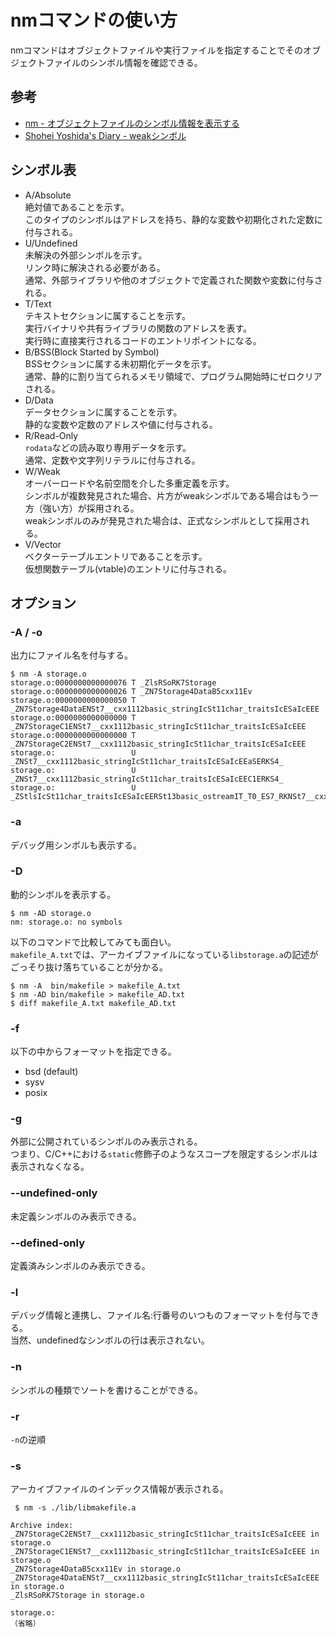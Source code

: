 # nmコマンドの使い方

nmコマンドはオブジェクトファイルや実行ファイルを指定することでそのオブジェクトファイルのシンボル情報を確認できる。

## 参考

- [nm - オブジェクトファイルのシンボル情報を表示する](https://linuxcommand.net/nm/#i)
- [Shohei Yoshida's Diary -  weakシンボル](https://syohex.hatenablog.com/entry/20100610/1276180481)

## シンボル表

- A/Absolute  
  絶対値であることを示す。  
  このタイプのシンボルはアドレスを持ち、静的な変数や初期化された定数に付与される。
- U/Undefined  
  未解決の外部シンボルを示す。  
  リンク時に解決される必要がある。  
  通常、外部ライブラリや他のオブジェクトで定義された関数や変数に付与される。
- T/Text  
  テキストセクションに属することを示す。  
  実行バイナリや共有ライブラリの関数のアドレスを表す。  
  実行時に直接実行されるコードのエントリポイントになる。
- B/BSS(Block Started by Symbol)  
  BSSセクションに属する未初期化データを示す。  
  通常、静的に割り当てられるメモリ領域で、プログラム開始時にゼロクリアされる。
- D/Data  
  データセクションに属することを示す。  
  静的な変数や定数のアドレスや値に付与される。
- R/Read-Only  
  `rodata`などの読み取り専用データを示す。  
  通常、定数や文字列リテラルに付与される。
- W/Weak  
  オーバーロードや名前空間を介した多重定義を示す。  
  シンボルが複数発見された場合、片方がweakシンボルである場合はもう一方（強い方）が採用される。  
  weakシンボルのみが発見された場合は、正式なシンボルとして採用される。
- V/Vector  
  ベクターテーブルエントリであることを示す。  
  仮想関数テーブル(vtable)のエントリに付与される。

## オプション

### -A / -o

出力にファイル名を付与する。

```console
$ nm -A storage.o
storage.o:0000000000000076 T _ZlsRSoRK7Storage
storage.o:0000000000000026 T _ZN7Storage4DataB5cxx11Ev
storage.o:0000000000000050 T _ZN7Storage4DataENSt7__cxx1112basic_stringIcSt11char_traitsIcESaIcEEE
storage.o:0000000000000000 T _ZN7StorageC1ENSt7__cxx1112basic_stringIcSt11char_traitsIcESaIcEEE
storage.o:0000000000000000 T _ZN7StorageC2ENSt7__cxx1112basic_stringIcSt11char_traitsIcESaIcEEE
storage.o:                 U _ZNSt7__cxx1112basic_stringIcSt11char_traitsIcESaIcEEaSERKS4_
storage.o:                 U _ZNSt7__cxx1112basic_stringIcSt11char_traitsIcESaIcEEC1ERKS4_
storage.o:                 U _ZStlsIcSt11char_traitsIcESaIcEERSt13basic_ostreamIT_T0_ES7_RKNSt7__cxx1112basic_stringIS4_S5_T1_EE
```

### -a

デバッグ用シンボルも表示する。

### -D

動的シンボルを表示する。

```console
$ nm -AD storage.o
nm: storage.o: no symbols
```

以下のコマンドで比較してみても面白い。  
`makefile_A.txt`では、アーカイブファイルになっている`libstorage.a`の記述がごっそり抜け落ちていることが分かる。

```console
$ nm -A  bin/makefile > makefile_A.txt
$ nm -AD bin/makefile > makefile_AD.txt
$ diff makefile_A.txt makefile_AD.txt
```

### -f

以下の中からフォーマットを指定できる。

- bsd (default)
- sysv
- posix

### -g

外部に公開されているシンボルのみ表示される。  
つまり、C/C++における`static`修飾子のようなスコープを限定するシンボルは表示されなくなる。

### --undefined-only

未定義シンボルのみ表示できる。

### --defined-only

定義済みシンボルのみ表示できる。

### -l

デバッグ情報と連携し、ファイル名:行番号のいつものフォーマットを付与できる。  
当然、undefinedなシンボルの行は表示されない。

### -n

シンボルの種類でソートを書けることができる。

### -r

`-n`の逆順

### -s

アーカイブファイルのインデックス情報が表示される。

```console
 $ nm -s ./lib/libmakefile.a 

Archive index:
_ZN7StorageC2ENSt7__cxx1112basic_stringIcSt11char_traitsIcESaIcEEE in storage.o
_ZN7StorageC1ENSt7__cxx1112basic_stringIcSt11char_traitsIcESaIcEEE in storage.o
_ZN7Storage4DataB5cxx11Ev in storage.o
_ZN7Storage4DataENSt7__cxx1112basic_stringIcSt11char_traitsIcESaIcEEE in storage.o
_ZlsRSoRK7Storage in storage.o

storage.o:
（省略）
```
